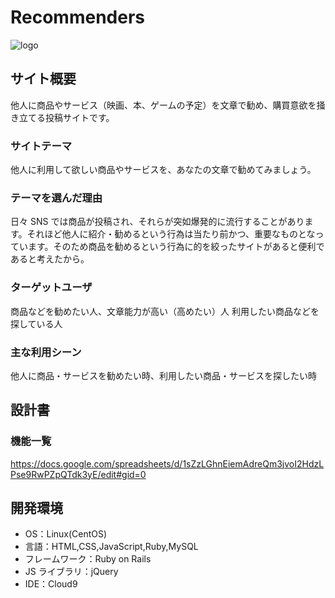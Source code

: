 # Recommenders

![logo](https://user-images.githubusercontent.com/71477635/104086907-0c071300-529f-11eb-8e0f-20954a08187a.jpeg)

## サイト概要

他人に商品やサービス（映画、本、ゲームの予定）を文章で勧め、購買意欲を掻き立てる投稿サイトです。

### サイトテーマ

他人に利用して欲しい商品やサービスを、あなたの文章で勧めてみましょう。

### テーマを選んだ理由

日々 SNS では商品が投稿され、それらが突如爆発的に流行することがあります。それほど他人に紹介・勧めるという行為は当たり前かつ、重要なものとなっています。そのため商品を勧めるという行為に的を絞ったサイトがあると便利であると考えたから。

### ターゲットユーザ

商品などを勧めたい人、文章能力が高い（高めたい）人
利用したい商品などを探している人

### 主な利用シーン

他人に商品・サービスを勧めたい時、利用したい商品・サービスを探したい時

## 設計書

### 機能一覧

https://docs.google.com/spreadsheets/d/1sZzLGhnEiemAdreQm3jvoI2HdzLPse9RwPZpQTdk3yE/edit#gid=0

## 開発環境

- OS：Linux(CentOS)
- 言語：HTML,CSS,JavaScript,Ruby,MySQL
- フレームワーク：Ruby on Rails
- JS ライブラリ：jQuery
- IDE：Cloud9


